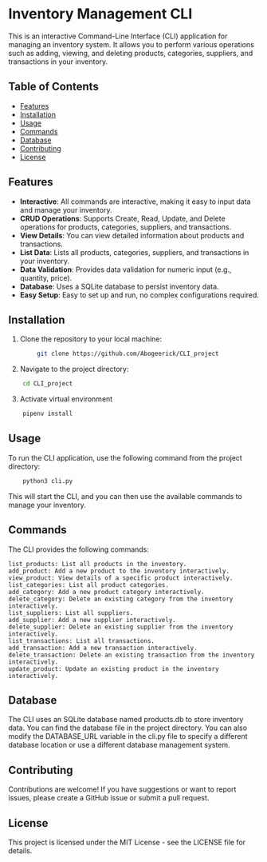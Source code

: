 # Inventory Management CLI

This is an interactive Command-Line Interface (CLI) application for managing an inventory system. It allows you to perform various operations such as adding, viewing, and deleting products, categories, suppliers, and transactions in your inventory.

## Table of Contents

- [Features](#features)
- [Installation](#installation)
- [Usage](#usage)
- [Commands](#commands)
- [Database](#database)
- [Contributing](#contributing)
- [License](#license)

## Features

- **Interactive**: All commands are interactive, making it easy to input data and manage your inventory.
- **CRUD Operations**: Supports Create, Read, Update, and Delete operations for products, categories, suppliers, and transactions.
- **View Details**: You can view detailed information about products and transactions.
- **List Data**: Lists all products, categories, suppliers, and transactions in your inventory.
- **Data Validation**: Provides data validation for numeric input (e.g., quantity, price).
- **Database**: Uses a SQLite database to persist inventory data.
- **Easy Setup**: Easy to set up and run, no complex configurations required.

## Installation

1. Clone the repository to your local machine:
```bash 
        git clone https://github.com/Abogeerick/CLI_project
```
2. Navigate to the project directory:
```bash 
    cd CLI_project
```
3. Activate virtual environment
```bash 
    pipenv install
```
## Usage
To run the CLI application, use the following command from the project directory:
```bash
    python3 cli.py
```
This will start the CLI, and you can then use the available commands to manage your inventory.

## Commands

The CLI provides the following commands:

    list_products: List all products in the inventory.
    add_product: Add a new product to the inventory interactively.
    view_product: View details of a specific product interactively.
    list_categories: List all product categories.
    add_category: Add a new product category interactively.
    delete_category: Delete an existing category from the inventory interactively.
    list_suppliers: List all suppliers.
    add_supplier: Add a new supplier interactively.
    delete_supplier: Delete an existing supplier from the inventory interactively.
    list_transactions: List all transactions.
    add_transaction: Add a new transaction interactively.
    delete_transaction: Delete an existing transaction from the inventory interactively.
    update_product: Update an existing product in the inventory interactively.

## Database
The CLI uses an SQLite database named products.db to store inventory data. You can find the database file in the project directory. You can also modify the DATABASE_URL variable in the cli.py file to specify a different database location or use a different database management system.

## Contributing
Contributions are welcome! If you have suggestions or want to report issues, please create a GitHub issue or submit a pull request.

## License
This project is licensed under the MIT License - see the LICENSE file for details.